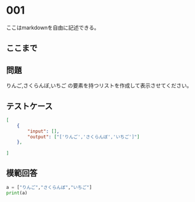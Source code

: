 # 001

ここはmarkdownを自由に記述できる。

ここまで
---
## 問題

りんご,さくらんぼ,いちご の要素を持つリストを作成して表示させてください。

## テストケース

```json
[
	{
		"input": [],
		"output": ["['りんご','さくらんぼ','いちご']"]
  	},
	
]
```

## 模範回答
```python
a = ["りんご","さくらんぼ","いちご"]
print(a)
```